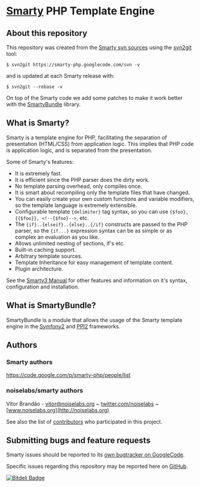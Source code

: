 [Smarty][@smarty] PHP Template Engine
=====================================

[@noiselabs]:       https://github.com/noiselabs            "NoiseLabs.org"
[@ppi]:             http://www.ppi.io/                      "PPI Framework"
[@smarty]:          http://www.smarty.net/                  "The compiling PHP template engine"
[@symfony]:         http://www.symfony.com/                 "High Performance PHP Framework for Web Development"

About this repository
---------------------

This repository was created from the [Smarty svn sources](https://smarty-php.googlecode.com/svn) using the [svn2git](https://github.com/nirvdrum/svn2git) tool:

    $ svn2git https://smarty-php.googlecode.com/svn -v

and is updated at each Smarty release with:

    $ svn2git --rebase -v

On top of the Smarty code we add some patches to make it work better with the [SmartyBundle](https://smartybundle.readthedocs.org/) library.

What is Smarty?
---------------

Smarty is a template engine for PHP, facilitating the separation of presentation (HTML/CSS) from application logic. This implies that PHP code is application logic, and is separated from the presentation.

Some of Smarty's features:

* It is extremely fast.
* It is efficient since the PHP parser does the dirty work.
* No template parsing overhead, only compiles once.
* It is smart about recompiling only the template files that have changed.
* You can easily create your own custom functions and variable modifiers, so the template language is extremely extensible.
* Configurable template `{delimiter}` tag syntax, so you can use `{$foo}, {{$foo}}, <!--{$foo}-->`, etc.
* The `{if}..{elseif}..{else}..{/if}` constructs are passed to the PHP parser, so the `{if...}` expression syntax can be as simple or as complex an evaluation as you like.
* Allows unlimited nesting of sections, if's etc.
* Built-in caching support.
* Arbitrary template sources.
* Template Inheritance for easy management of template content.
* Plugin architecture.

See the [Smarty3 Manual](http://www.smarty.net/docs/en/) for other features and information on it's syntax, configuration and installation.

What is SmartyBundle?
---------------------

SmartyBundle is a module that allows the usage of the Smarty template engine in the [Symfony2][@symfony] and [PPI2][@ppi] frameworks.

Authors
-------

### Smarty authors

https://code.google.com/p/smarty-php/people/list

### noiselabs/smarty authors

Vítor Brandão - <vitor@noiselabs.org> ~ [twitter.com/noiselabs](http://twitter.com/noiselabs) ~ [www.noiselabs.org](http://noiselabs.org)

See also the list of [contributors](https://github.com/noiselabs/smarty/contributors) who participated in this project.

Submitting bugs and feature requests
------------------------------------

Smarty issues should be reported to its [own bugtracker on GoogleCode](https://code.google.com/p/smarty-php/issues/list).

Specific issues regarding this repository may be reported here on [GitHub](https://github.com/noiselabs/smarty/issues).

[![Bitdeli Badge](https://d2weczhvl823v0.cloudfront.net/noiselabs/smarty/trend.png)](https://bitdeli.com/free "Bitdeli Badge")